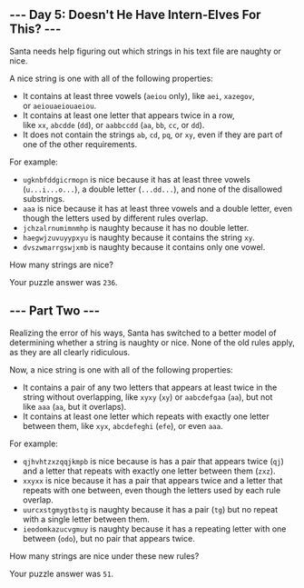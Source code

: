 --- Day 5: Doesn't He Have Intern-Elves For This? ---
-----------------------------------------------------

Santa needs help figuring out which strings in his text file are naughty or nice.

A nice string is one with all of the following properties:

-   It contains at least three vowels (`aeiou` only), like `aei`, `xazegov`, or `aeiouaeiouaeiou`.
-   It contains at least one letter that appears twice in a row, like `xx`, `abcdde` (`dd`), or `aabbccdd` (`aa`, `bb`, `cc`, or `dd`).
-   It does not contain the strings `ab`, `cd`, `pq`, or `xy`, even if they are part of one of the other requirements.

For example:

-   `ugknbfddgicrmopn` is nice because it has at least three vowels (`u...i...o...`), a double letter (`...dd...`), and none of the disallowed substrings.
-   `aaa` is nice because it has at least three vowels and a double letter, even though the letters used by different rules overlap.
-   `jchzalrnumimnmhp` is naughty because it has no double letter.
-   `haegwjzuvuyypxyu` is naughty because it contains the string `xy`.
-   `dvszwmarrgswjxmb` is naughty because it contains only one vowel.

How many strings are nice?

Your puzzle answer was `236`.

--- Part Two ---
----------------

Realizing the error of his ways, Santa has switched to a better model of determining whether a string is naughty or nice. None of the old rules apply, as they are all clearly ridiculous.

Now, a nice string is one with all of the following properties:

-   It contains a pair of any two letters that appears at least twice in the string without overlapping, like `xyxy` (`xy`) or `aabcdefgaa` (`aa`), but not like `aaa` (`aa`, but it overlaps).
-   It contains at least one letter which repeats with exactly one letter between them, like `xyx`, `abcdefeghi` (`efe`), or even `aaa`.

For example:

-   `qjhvhtzxzqqjkmpb` is nice because is has a pair that appears twice (`qj`) and a letter that repeats with exactly one letter between them (`zxz`).
-   `xxyxx` is nice because it has a pair that appears twice and a letter that repeats with one between, even though the letters used by each rule overlap.
-   `uurcxstgmygtbstg` is naughty because it has a pair (`tg`) but no repeat with a single letter between them.
-   `ieodomkazucvgmuy` is naughty because it has a repeating letter with one between (`odo`), but no pair that appears twice.

How many strings are nice under these new rules?

Your puzzle answer was `51`.